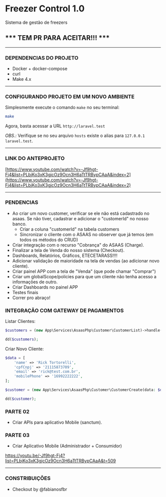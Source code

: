 # Freezer Control 1.0
Sistema de gestão de freezers

## *** TEM PR PARA ACEITAR!!! ***

---
### DEPENDENCIAS DO PROJETO
 - Docker + docker-compose
 - curl
 - Make 4.x

---
### CONFIGURANDO PROJETO EM UM NOVO AMBIENTE
Simplesmente execute o comando `make` no seu terminal:
```bash
make
```

Agora, basta acessar a URL `http://laravel.test`

*OBS.:* Verifique se no seu arquivo `hosts` existe o alias para `127.0.0.1 laravel.test`.

---
### LINK DO ANTEPROJETO
[https://www.youtube.com/watch?v=-Jf9hgt-Fj4&list=PLbjKo3xK3gjcOz9Ocn3H6aTtTRBypCAaA&index=2](https://www.youtube.com/watch?v=-Jf9hgt-Fj4&list=PLbjKo3xK3gjcOz9Ocn3H6aTtTRBypCAaA&index=2)

---
### PENDENCIAS
 - Ao criar um novo customer, verificar se ele não está cadastrado no asaas. Se não tiver, cadastrar e adicionar o "customerId" no nosso banco.
   - Criar a coluna "customerId" na tabela customers
   - Sincronizar o cliente com o ASAAS no observer que já temos (em todos os métodos do CRUD)
 - Criar integração com o recurso "Cobrança" do ASAAS (Charge).
 - Finalizar a tela de Venda do nosso sistema (Checkout).
 - Dashboards, Relatórios, Gráficos, ETECETARASS!!!!
 - Adicionar validação de maioridade na tela de vendas (ao adicionar novo cliente).
 - Criar painel APP com a tela de "Venda" (que pode chamar "Comprar")
 - Criar um globalScope/policies para que um cliente não tenha acesso a informações de outro.
 - Criar Dashboards no painel APP
 - Testes finais
 - Correr pro abraço!

### INTEGRAÇÃO COM GATEWAY DE PAGAMENTOS
Listar Clientes:
```php
$customers = (new App\Services\AsaasPhp\Customer\CustomerList)->handle();

dd($customers);
```

Criar Novo Cliente:
```php
$data = [
    'name' => 'Rick Tortorelli',
    'cpfCnpj' => '21115873709',
    'email' => 'rick@test.com.br',
    'mobilePhone' => '16992222222',
];

$customer = (new App\Services\AsaasPhp\Customer\CustomerCreate(data: $data))->handle();

dd($customer);
```

### PARTE 02
 - Criar APIs para aplicativo Mobile (sanctum).

### PARTE 03
 - Criar Aplicativo Mobile (Administrador + Consumidor)

https://youtu.be/-Jf9hgt-Fj4?list=PLbjKo3xK3gjcOz9Ocn3H6aTtTRBypCAaA&t=509

---
### CONSTRIBUIÇÕES
 - Checkout by @fabianosfbr
